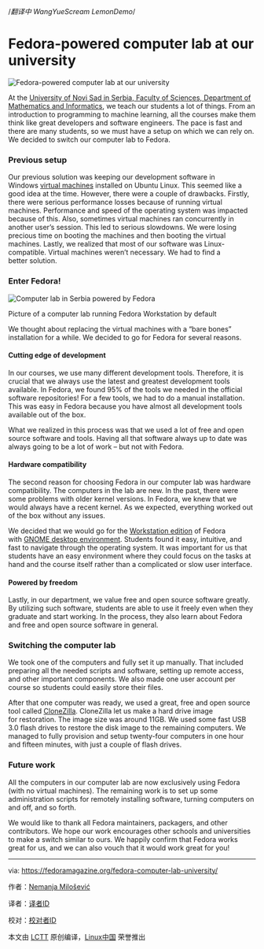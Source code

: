 /*翻译中 WangYueScream LemonDemo*/


Fedora-powered computer lab at our university
==========

![Fedora-powered computer lab at our university](https://cdn.fedoramagazine.org/wp-content/uploads/2016/10/fedora-powered-computer-lab-945x400.png)

At the [University of Novi Sad in Serbia, Faculty of Sciences, Department of Mathematics and Informatics][5], we teach our students a lot of things. From an introduction to programming to machine learning, all the courses make them think like great developers and software engineers. The pace is fast and there are many students, so we must have a setup on which we can rely on. We decided to switch our computer lab to Fedora.

### Previous setup

Our previous solution was keeping our development software in Windows [virtual machines][4] installed on Ubuntu Linux. This seemed like a good idea at the time. However, there were a couple of drawbacks. Firstly, there were serious performance losses because of running virtual machines. Performance and speed of the operating system was impacted because of this. Also, sometimes virtual machines ran concurrently in another user’s session. This led to serious slowdowns. We were losing precious time on booting the machines and then booting the virtual machines. Lastly, we realized that most of our software was Linux-compatible. Virtual machines weren’t necessary. We had to find a better solution.

### Enter Fedora!

![Computer lab in Serbia powered by Fedora](https://cdn.fedoramagazine.org/wp-content/uploads/2016/10/jxXtuFO-1024x576.jpg)

Picture of a computer lab running Fedora Workstation by default

We thought about replacing the virtual machines with a “bare bones” installation for a while. We decided to go for Fedora for several reasons.

#### Cutting edge of development

In our courses, we use many different development tools. Therefore, it is crucial that we always use the latest and greatest development tools available. In Fedora, we found 95% of the tools we needed in the official software repositories! For a few tools, we had to do a manual installation. This was easy in Fedora because you have almost all development tools available out of the box.

What we realized in this process was that we used a lot of free and open source software and tools. Having all that software always up to date was always going to be a lot of work – but not with Fedora.

#### Hardware compatibility

The second reason for choosing Fedora in our computer lab was hardware compatibility. The computers in the lab are new. In the past, there were some problems with older kernel versions. In Fedora, we knew that we would always have a recent kernel. As we expected, everything worked out of the box without any issues.

We decided that we would go for the [Workstation edition][3] of Fedora with [GNOME desktop environment][2]. Students found it easy, intuitive, and fast to navigate through the operating system. It was important for us that students have an easy environment where they could focus on the tasks at hand and the course itself rather than a complicated or slow user interface.

#### Powered by freedom

Lastly, in our department, we value free and open source software greatly. By utilizing such software, students are able to use it freely even when they graduate and start working. In the process, they also learn about Fedora and free and open source software in general.

### Switching the computer lab

We took one of the computers and fully set it up manually. That included preparing all the needed scripts and software, setting up remote access, and other important components. We also made one user account per course so students could easily store their files.

After that one computer was ready, we used a great, free and open source tool called [CloneZilla][1]. CloneZilla let us make a hard drive image for restoration. The image size was around 11GB. We used some fast USB 3.0 flash drives to restore the disk image to the remaining computers. We managed to fully provision and setup twenty-four computers in one hour and fifteen minutes, with just a couple of flash drives.

### Future work

All the computers in our computer lab are now exclusively using Fedora (with no virtual machines). The remaining work is to set up some administration scripts for remotely installing software, turning computers on and off, and so forth.

We would like to thank all Fedora maintainers, packagers, and other contributors. We hope our work encourages other schools and universities to make a switch similar to ours. We happily confirm that Fedora works great for us, and we can also vouch that it would work great for you!

--------------------------------------------------------------------------------

via: https://fedoramagazine.org/fedora-computer-lab-university/

作者：[Nemanja Milošević][a]

译者：[译者ID](https://github.com/译者ID)

校对：[校对者ID](https://github.com/校对者ID)

本文由 [LCTT](https://github.com/LCTT/TranslateProject) 原创编译，[Linux中国](https://linux.cn/) 荣誉推出

[a]: https://fedoramagazine.org/author/nmilosev/
[1]:http://clonezilla.org/
[2]:https://www.gnome.org/
[3]:https://getfedora.org/workstation/
[4]:https://en.wikipedia.org/wiki/Virtual_machine
[5]:http://www.dmi.rs/
